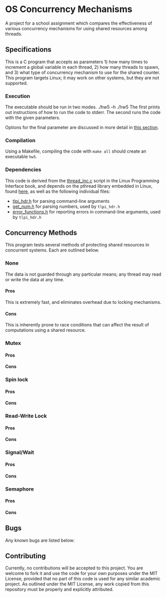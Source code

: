 # OS Concurrency Mechanisms
A project for a school assignment which compares the effectiveness of various concurrency mechanisms for using shared resources among threads.

## Specifications
This is a C program that accepts as parameters 1) how many times to increment a global variable in each thread, 2) how many threads to spawn, and 3) what type of concurrency mechanism to use for the shared counter.
This program targets Linux; it may work on other systems, but they are not supported.

### Execution

The executable should be run in two modes. 
        ./hw5 –h 
        ./hw5 <loops> <threads> <concurrency type>
The first prints out instructions of how to run the code to stderr. The second runs the code with the given parameters.

Options for the final parameter are discussed in more detail in [this section](#concurrency-methods).

### Compilation
Using a Makefile, compiling the code with `make all` should create an executable `hw5`.

### Dependencies
This code is derived from the [thread_inc.c](http://man7.org/tlpi/code/online/book/threads/thread_incr.c.html) script in the Linux Programming Interface book, and depends on the pthread library embedded in Linux, found [here](http://man7.org/tlpi/code/index.html), as well as the following individual files:

* [tlpi_hdr.h](http://man7.org/tlpi/code/online/book/lib/tlpi_hdr.h.html) for parsing command-line arguments
* [get_num.h](http://man7.org/tlpi/code/online/book/lib/get_num.h.html) for parsing numbers, used by `tlpi_hdr.h`
* [error_functions.h](http://man7.org/tlpi/code/online/book/lib/error_functions.h.html) for reporting errors in command-line arguments, used by `tlpi_hdr.h`

## Concurrency Methods
This program tests several methods of protecting shared resources in concurrent systems.
Each are outlined below.

### None
The data is not guarded through any particular means; any thread may read or write the data at any time.
#### Pros
This is extremely fast, and eliminates overhead due to locking mechanisms.
#### Cons
This is inherently prone to race conditions that can affect the result of computations using a shared resource.

### Mutex
#### Pros
#### Cons

### Spin lock
#### Pros
#### Cons

### Read-Write Lock
#### Pros
#### Cons

### Signal/Wait
#### Pros
#### Cons

### Semaphore
#### Pros
#### Cons

## Bugs
Any known bugs are listed below:

## Contributing
Currently, no contributions will be accepted to this project. You are welcome to fork it and use the code for your own purposes under the MIT License, provided that no part of this code is used for any similar academic project. As outlined under the MIT License, any work copied from this repository must be properly and explicitly attributed.
